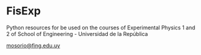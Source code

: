 # FisExp
Python resources for be used on the courses of Experimental Physics 1 and 2 of School of Engineering - Universidad de la República

mosorio@fing.edu.uy
